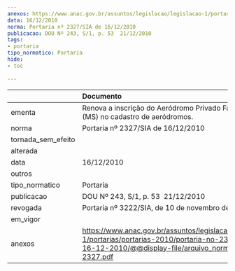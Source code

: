 ```yaml
---
anexos: https://www.anac.gov.br/assuntos/legislacao/legislacao-1/portarias/portarias-2010/portaria-no-2327-sia-de-16-12-2010/@@display-file/arquivo_norma/PA2010-2327.pdf
data: 16/12/2010
norma: Portaria nº 2327/SIA de 16/12/2010
publicacao: DOU Nº 243, S/1, p. 53  21/12/2010
tags:
- portaria
tipo_normatico: Portaria
hide: 
- toc 
 
---
```


|                    | Documento                                                                                                                                                         |
|:-------------------|:------------------------------------------------------------------------------------------------------------------------------------------------------------------|
| ementa             | Renova a inscrição do Aeródromo Privado Fazenda 3M (MS) no cadastro de aeródromos.                                                                                |
| norma              | Portaria nº 2327/SIA de 16/12/2010                                                                                                                                |
| tornada_sem_efeito |                                                                                                                                                                   |
| alterada           |                                                                                                                                                                   |
| data               | 16/12/2010                                                                                                                                                        |
| outros             |                                                                                                                                                                   |
| tipo_normatico     | Portaria                                                                                                                                                          |
| publicacao         | DOU Nº 243, S/1, p. 53  21/12/2010                                                                                                                                |
| revogada           | Portaria nº 3222/SIA, de 10 de novembro de 2016.                                                                                                                  |
| em_vigor           |                                                                                                                                                                   |
| anexos             | https://www.anac.gov.br/assuntos/legislacao/legislacao-1/portarias/portarias-2010/portaria-no-2327-sia-de-16-12-2010/@@display-file/arquivo_norma/PA2010-2327.pdf |
